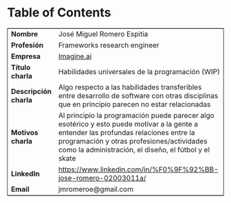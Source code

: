 
# Table of Contents



<table border="2" cellspacing="0" cellpadding="6" rules="groups" frame="hsides">


<colgroup>
<col  class="org-left" />

<col  class="org-left" />
</colgroup>
<tbody>
<tr>
<td class="org-left"><b>Nombre</b></td>
<td class="org-left">José Miguel Romero Espitia</td>
</tr>


<tr>
<td class="org-left"><b>Profesión</b></td>
<td class="org-left">Frameworks research engineer</td>
</tr>


<tr>
<td class="org-left"><b>Empresa</b></td>
<td class="org-left"><a href="https://imagine.ai">Imagine.ai</a></td>
</tr>


<tr>
<td class="org-left"><b>Título charla</b></td>
<td class="org-left">Habilidades universales de la programación (WIP)</td>
</tr>


<tr>
<td class="org-left"><b>Descripción charla</b></td>
<td class="org-left">Algo respecto a las habilidades transferibles entre desarrollo de software con otras disciplinas que en principio parecen no estar relacionadas</td>
</tr>


<tr>
<td class="org-left"><b>Motivos charla</b></td>
<td class="org-left">Al principio la programación puede parecer algo esotérico y esto puede motivar a la gente a entender las profundas relaciones entre la programación y otras profesiones/actividades como la administración, el diseño, el fútbol y el skate</td>
</tr>


<tr>
<td class="org-left"><b>LinkedIn</b></td>
<td class="org-left"><a href="https://www.linkedin.com/in/%F0%9F%92%BB-jose-romero-02003011a/">https://www.linkedin.com/in/%F0%9F%92%BB-jose-romero-02003011a/</a></td>
</tr>


<tr>
<td class="org-left"><b>Email</b></td>
<td class="org-left">jmromeroe@gmail.com</td>
</tr>
</tbody>
</table>

